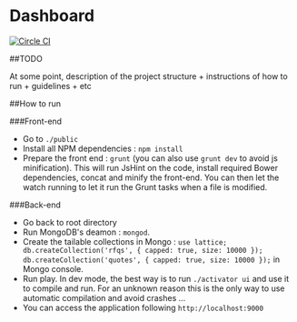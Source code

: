 Dashboard
=========
[![Circle CI](https://circleci.com/gh/latticemarkets/dashboard.svg?style=svg&circle-token=3b3c7b821631e065d45a49e3960e361f56f7717d)](https://circleci.com/gh/latticemarkets/dashboard)

##TODO

At some point, description of the project structure + instructions of how to run + guidelines + etc

##How to run

###Front-end
 
 * Go to `./public`
 * Install all NPM dependencies : `npm install`
 * Prepare the front end : `grunt` (you can also use `grunt dev` to avoid js minification). This will run JsHint on the code, install required Bower dependencies, concat and minify the front-end. You can then let the watch running to let it run the Grunt tasks when a file is modified.
 
###Back-end
 * Go back to root directory
 * Run MongoDB's deamon : `mongod`.
 * Create the tailable collections in Mongo : `use lattice; db.createCollection('rfqs', { capped: true, size: 10000 }); db.createCollection('quotes', { capped: true, size: 10000 });` in Mongo console.
 * Run play. In dev mode, the best way is to run `./activator ui` and use it to compile and run. For an unknown reason this is the only way to use automatic compilation and avoid crashes ...
 * You can access the application following `http://localhost:9000`